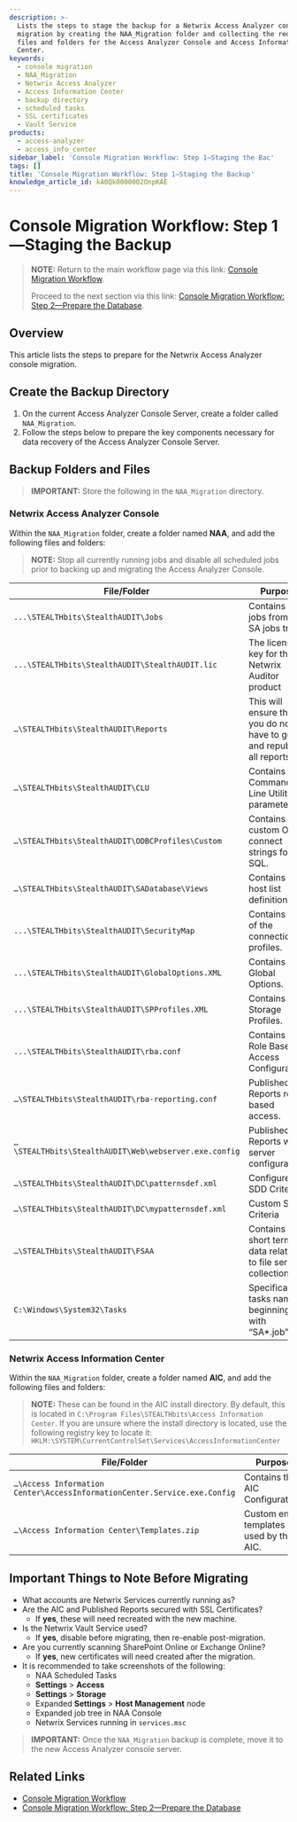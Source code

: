 ```yaml
---
description: >-
  Lists the steps to stage the backup for a Netwrix Access Analyzer console
  migration by creating the NAA_Migration folder and collecting the required
  files and folders for the Access Analyzer Console and Access Information
  Center.
keywords:
  - console migration
  - NAA_Migration
  - Netwrix Access Analyzer
  - Access Information Center
  - backup directory
  - scheduled tasks
  - SSL certificates
  - Vault Service
products:
  - access-analyzer
  - access_info_center
sidebar_label: 'Console Migration Workflow: Step 1—Staging the Bac'
tags: []
title: 'Console Migration Workflow: Step 1—Staging the Backup'
knowledge_article_id: kA0Qk0000002OnpKAE
---
```


# Console Migration Workflow: Step 1—Staging the Backup

> **NOTE:** Return to the main workflow page via this link: [Console Migration Workflow](/docs/kb/accessanalyzer/console-migration-workflow.md).
>
> Proceed to the next section via this link: [Console Migration Workflow: Step 2—Prepare the Database](/docs/accessanalyzer/console-migration-workflow-step-2-prepare-the-database).

## Overview

This article lists the steps to prepare for the Netwrix Access Analyzer console migration.

## Create the Backup Directory

1. On the current Access Analyzer Console Server, create a folder called `NAA_Migration`.
2. Follow the steps below to prepare the key components necessary for data recovery of the Access Analyzer Console Server.

## Backup Folders and Files

> **IMPORTANT:** Store the following in the `NAA_Migration` directory.

### Netwrix Access Analyzer Console

Within the `NAA_Migration` folder, create a folder named **NAA**, and add the following files and folders:

> **NOTE:** Stop all currently running jobs and disable all scheduled jobs prior to backing up and migrating the Access Analyzer Console.

| File/Folder | Purpose |
|---|---|
| `...\STEALTHbits\StealthAUDIT\Jobs` | Contains the jobs from the SA jobs tree. |
| `...\STEALTHbits\StealthAUDIT\StealthAUDIT.lic` | The license key for the Netwrix Auditor product |
| `…\STEALTHbits\StealthAUDIT\Reports` | This will ensure that you do not have to go and republish all reports |
| `…\STEALTHbits\StealthAUDIT\CLU` | Contains any Command Line Utility parameters. |
| `…\STEALTHbits\StealthAUDIT\ODBCProfiles\Custom` | Contains any custom ODBC connect strings for SQL. |
| `…\STEALTHbits\StealthAUDIT\SADatabase\Views` | Contains the host list definitions. |
| `...\STEALTHbits\StealthAUDIT\SecurityMap` | Contains all of the connection profiles. |
| `...\STEALTHbits\StealthAUDIT\GlobalOptions.XML` | Contains the Global Options. |
| `...\STEALTHbits\StealthAUDIT\SPProfiles.XML` | Contains the Storage Profiles. |
| `...\STEALTHbits\StealthAUDIT\rba.conf` | Contains the Role Based Access Configuration. |
| `…\STEALTHbits\StealthAUDIT\rba-reporting.conf` | Published Reports role-based access. |
| `…\STEALTHbits\StealthAUDIT\Web\webserver.exe.config` | Published Reports web server configuration. |
| `…\STEALTHbits\StealthAUDIT\DC\patternsdef.xml` | Configured SDD Criteria |
| `…\STEALTHbits\StealthAUDIT\DC\mypatternsdef.xml` | Custom SDD Criteria |
| `…\STEALTHbits\StealthAUDIT\FSAA` | Contains short term data related to file server collections |
| `C:\Windows\System32\Tasks` | Specifically tasks names beginning with “SA*.job” |

### Netwrix Access Information Center

Within the `NAA_Migration` folder, create a folder named **AIC**, and add the following files and folders:

> **NOTE:** These can be found in the AIC install directory. By default, this is located in `C:\Program Files\STEALTHbits\Access Information Center`. If you are unsure where the install directory is located, use the following registry key to locate it: `HKLM:\SYSTEM\CurrentControlSet\Services\AccessInformationCenter`

| File/Folder | Purpose |
|---|---|
| `…\Access Information Center\AccessInformationCenter.Service.exe.Config` | Contains the AIC Configuration. |
| `…\Access Information Center\Templates.zip` | Custom email templates used by the AIC. |

## Important Things to Note Before Migrating

- What accounts are Netwrix Services currently running as?
- Are the AIC and Published Reports secured with SSL Certificates?
  - If **yes**, these will need recreated with the new machine.
- Is the Netwrix Vault Service used?
  - If **yes**, disable before migrating, then re-enable post-migration.
- Are you currently scanning SharePoint Online or Exchange Online?
  - If **yes**, new certificates will need created after the migration.
- It is recommended to take screenshots of the following:
  - NAA Scheduled Tasks
  - **Settings** > **Access**
  - **Settings** > **Storage**
  - Expanded **Settings** > **Host Management** node
  - Expanded job tree in NAA Console
  - Netwrix Services running in `services.msc`

> **IMPORTANT:** Once the `NAA_Migration` backup is complete, move it to the new Access Analyzer console server.

## Related Links

- [Console Migration Workflow](/docs/kb/accessanalyzer/console-migration-workflow.md)
- [Console Migration Workflow: Step 2—Prepare the Database](/docs/accessanalyzer/console-migration-workflow-step-2-prepare-the-database)
